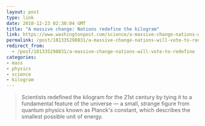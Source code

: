 ```yaml
---
layout: post
type: link
date: 2018-12-23 02:30:04 GMT
title: "A massive change: Nations redefine the kilogram"
link: https://www.washingtonpost.com/science/a-massive-change-nations-will-vote-to-redefine-the-kilogram/2018/11/15/b5704b0a-e6c7-11e8-b8dc-66cca409c180_story.html?utm_term=.42edbd1707c3
permalink: /post/181335298831/a-massive-change-nations-will-vote-to-redefine
redirect_from: 
  - /post/181335298831/a-massive-change-nations-will-vote-to-redefine
categories:
- mass
- physics
- science
- kilogram
---
```


<blockquote>Scientists redefined the kilogram for the 21st century by tying it to a fundamental feature of the universe — a small, strange figure from quantum physics known as Planck's constant, which describes the smallest possible unit of energy.</blockquote>